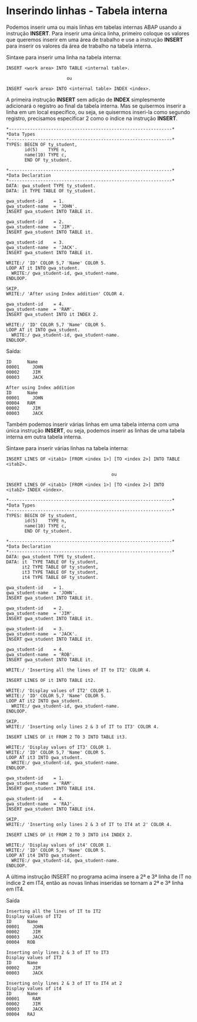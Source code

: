 # Inserindo linhas - Tabela interna

Podemos inserir uma ou mais linhas em tabelas internas ABAP usando a instrução **INSERT**. Para inserir uma única linha, primeiro coloque os valores que queremos inserir em uma área de trabalho e use a instrução **INSERT** para inserir os valores da área de trabalho na tabela interna.

Sintaxe para inserir uma linha na tabela interna:

~~~ABAP
INSERT <work area> INTO TABLE <internal table>.
                       
                       ou
                       
INSERT <work area> INTO <internal table> INDEX <index>.
~~~

A primeira instrução **INSERT** sem adição de **INDEX** simplesmente adicionará o registro ao final da tabela interna. Mas se quisermos inserir a linha em um local específico, ou seja, se quisermos inseri-la como segundo registro, precisamos especificar 2 como o índice na instrução **INSERT**.

~~~ABAP
*--------------------------------------------------------------*
*Data Types
*--------------------------------------------------------------*
TYPES: BEGIN OF ty_student,
       id(5)    TYPE n,
       name(10) TYPE c,
       END OF ty_student.

*--------------------------------------------------------------*
*Data Declaration
*--------------------------------------------------------------*
DATA: gwa_student TYPE ty_student.
DATA: it TYPE TABLE OF ty_student.

gwa_student-id    = 1.
gwa_student-name  = 'JOHN'.
INSERT gwa_student INTO TABLE it.

gwa_student-id    = 2.
gwa_student-name  = 'JIM'.
INSERT gwa_student INTO TABLE it.

gwa_student-id    = 3.
gwa_student-name  = 'JACK'.
INSERT gwa_student INTO TABLE it.

WRITE:/ 'ID' COLOR 5,7 'Name' COLOR 5.
LOOP AT it INTO gwa_student.
  WRITE:/ gwa_student-id, gwa_student-name.
ENDLOOP.

SKIP.
WRITE:/ 'After using Index addition' COLOR 4.

gwa_student-id    = 4.
gwa_student-name  = 'RAM'.
INSERT gwa_student INTO it INDEX 2.

WRITE:/ 'ID' COLOR 5,7 'Name' COLOR 5.
LOOP AT it INTO gwa_student.
  WRITE:/ gwa_student-id, gwa_student-name.
ENDLOOP.
~~~
Saída:
~~~
ID	    Name
00001	  JOHN
00002	  JIM
00003	  JACK

After using Index addition
ID	    Name
00001	  JOHN
00004   RAM
00002	  JIM
00003	  JACK
~~~

Também podemos inserir várias linhas em uma tabela interna com uma única instrução **INSERT**, ou seja, podemos inserir as linhas de uma tabela interna em outra tabela interna.

Sintaxe para inserir várias linhas na tabela interna:
~~~ABAP
INSERT LINES OF <itab1> [FROM <index 1>] [TO <index 2>] INTO TABLE <itab2>.

                                        ou
                                        
INSERT LINES OF <itab1> [FROM <index 1>] [TO <index 2>] INTO 
<itab2> INDEX <index>.
~~~

~~~ABAP
*--------------------------------------------------------------*
*Data Types
*--------------------------------------------------------------*
TYPES: BEGIN OF ty_student,
       id(5)    TYPE n,
       name(10) TYPE c,
       END OF ty_student.

*--------------------------------------------------------------*
*Data Declaration
*--------------------------------------------------------------*
DATA: gwa_student TYPE ty_student.
DATA: it  TYPE TABLE OF ty_student,
      it2 TYPE TABLE OF ty_student,
      it3 TYPE TABLE OF ty_student,
      it4 TYPE TABLE OF ty_student.

gwa_student-id    = 1.
gwa_student-name  = 'JOHN'.
INSERT gwa_student INTO TABLE it.

gwa_student-id    = 2.
gwa_student-name  = 'JIM'.
INSERT gwa_student INTO TABLE it.

gwa_student-id    = 3.
gwa_student-name  = 'JACK'.
INSERT gwa_student INTO TABLE it.

gwa_student-id    = 4.
gwa_student-name  = 'ROB'.
INSERT gwa_student INTO TABLE it.

WRITE:/ 'Inserting all the lines of IT to IT2' COLOR 4.

INSERT LINES OF it INTO TABLE it2.

WRITE:/ 'Display values of IT2' COLOR 1.
WRITE:/ 'ID' COLOR 5,7 'Name' COLOR 5.
LOOP AT it2 INTO gwa_student.
  WRITE:/ gwa_student-id, gwa_student-name.
ENDLOOP.

SKIP.
WRITE:/ 'Inserting only lines 2 & 3 of IT to IT3' COLOR 4.

INSERT LINES OF it FROM 2 TO 3 INTO TABLE it3.

WRITE:/ 'Display values of IT3' COLOR 1.
WRITE:/ 'ID' COLOR 5,7 'Name' COLOR 5.
LOOP AT it3 INTO gwa_student.
  WRITE:/ gwa_student-id, gwa_student-name.
ENDLOOP.

gwa_student-id    = 1.
gwa_student-name  = 'RAM'.
INSERT gwa_student INTO TABLE it4.

gwa_student-id    = 4.
gwa_student-name  = 'RAJ'.
INSERT gwa_student INTO TABLE it4.

SKIP.
WRITE:/ 'Inserting only lines 2 & 3 of IT to IT4 at 2' COLOR 4.

INSERT LINES OF it FROM 2 TO 3 INTO it4 INDEX 2.

WRITE:/ 'Display values of it4' COLOR 1.
WRITE:/ 'ID' COLOR 5,7 'Name' COLOR 5.
LOOP AT it4 INTO gwa_student.
  WRITE:/ gwa_student-id, gwa_student-name.
ENDLOOP.
~~~

A última instrução INSERT no programa acima insere a 2ª e 3ª linha de IT no índice 2 em IT4, então as novas linhas inseridas se tornam a 2ª e 3ª linha em IT4.

Saída
~~~
Inserting all the lines of IT to IT2
Display values of IT2
ID	    Name
00001	  JOHN
00002	  JIM
00003	  JACK
00004   ROB

Inserting only lines 2 & 3 of IT to IT3
Display values of IT3
ID	    Name
00002	  JIM
00003	  JACK

Inserting only lines 2 & 3 of IT to IT4 at 2
Display values of it4
ID	    Name
00001	  RAM
00002	  JIM
00003	  JACK
00004   RAJ
~~~
